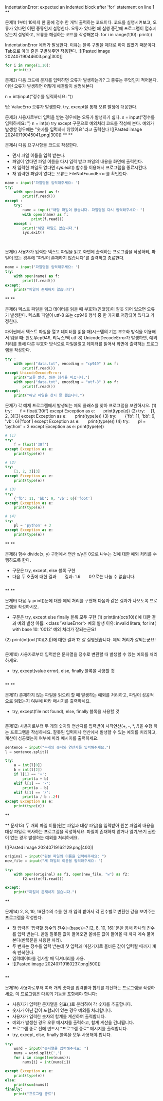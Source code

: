IndentationError: expected an indented block after 'for' statement on line 1
**

문제1) 1부터 10까지 한 줄에 정수 한 개씩 출력하는 코드이다. 코드를 실행시켜보고, 오류가 있다면 어떤 종류인지 설명한다. 오류가 있다면 왜 실행 중간에 프로그램이 멈추지 않는지 설명하고, 오류를 해결하는 코드를 작성해본다.
for i in range(1,10):
print(i)

IndentationError 에러가 발생한다. 이유는 블록 구별을 제대로 하지 않았기 때문이다. Tab으로 아래 줄은 구별해주면 작동한다.
![[Pasted image 20240719044603.png|300]]
```python
for i in range(1,10):
    print(i)
```
  

문제2) 다음 코드에 문자를 입력하면 오류가 발생하는가? 그 종류는 무엇인지 적어본다. 이런 오류가 발생하면 어떻게 해결할지 설명해본다

n = int(input("정수를 입력하세요: "))

답: ValueErro 오류가 발생한다. try, except을 통해 오류 발생에 대응한다.
  

문제3) 사용자로부터 입력을 받는 경우에는 오류가 발생하기 쉽다.
s = input("정수를 입력하세요: ")
n = int(s)
try except 구문으로 예외처리 코드를 작성해 본다.
예외가 발생할 경우에는 "숫자를 입력하지 않았어요"라고 출력한다
![[Pasted image 20240719045041.png|300]]
**
**

문제4) 다음 요구사항을 코드로 작성한다.
- 먼저 파일 이름을 입력 받는다.
- 파일이 없다면 파일 이름을 다시 입력 받고 파일의 내용을 화면에 출력한다.
- 재 입력한 파일도 없다면 sys.exit() 함수를 이용해서 프로그램을 종료시킨다.
- 재 입력한 파일이 없다는 오류는 FileNotFoundError를 확인한다.
```python
name = input("파일명을 입력해주세요: ")
try:
    with open(name) as f:
	    print(f.read())
except :
	try:
		name = input("해당 파일이 없습니다. 파일명을 다시 입력해주세요: ")
	    with open(name) as f:
		    print(f.read())
	except :
		print("해당 파일도 없습니다.")
		sys.exit()
		    
	
```
  

문제5) 사용자가 입력한 텍스트 파일을 읽고 화면에 출력하는 프로그램을 작성하되, 파일이 없는 경우에 "파일이 존재하지 않습니다"를 출력하고 종료한다.
```python
name = input("파일명을 입력해주세요: ")
try:
    with open(name) as f:
	    print(f.read())
except:
	print("파일이 존재하지 않습니다")
```
**
**

문제6) 텍스트 파일을 읽고 데이터를 읽을 때 부호화(인코딩)이 잘못 되어 있으면 오류가 발생한다. 텍스트 파일이 utf-8 또는 cp949 형식 중 한 가지로 저장되어 있다고 가정한다.

파이썬에서 텍스트 파일을 열고 데이터를 읽을 때(시스템의 기본 부호화 방식을 이용해서 읽을 때: 윈도우cp949, 리눅스/맥 utf-8) UnicodeDecodeError가 발생하면, 예외 처리를 통해 다른 부호화 방식으로 파일을열고 데이터를 읽어서 화면에 출력하는 프로그램을 작성한다.
```python
try :
	with open("data.txt", encoding = "cp949" ) as f:
		print(f.read())
except UnicodeDecodeError:
	print("오류 발생, 읽는 형식을 바꿉니다.")
	with open("data.txt", encoding = "utf-8" ) as f:
		print(f.read())
except:
	print("해당 파일을 찾지 못 했습니다.")
```

문제7) 각 예제 프로그램에서 발생되는 예외 클래스를 찾아 프로그램을 보완하시오.
(1) try:
      f = float('30f')
except Exception as e:
      print(type(e))
(2) try:
    \[1, 2, 3]\[3]
except Exception as e:
      print(type(e))
(3) try:
      {'fb': 11, 'bb': 9, 'vb': 6}\['foot']
except Exception as e:
      print(type(e))
(4) try:
      pl = 'python' + 3
except Exception as e:
	print(type(e))
```python
# (1)
try:
    f = float('30f')
except Exception as e:
    print(type(e))

# (2)
try:
    [1, 2, 3][3]
except Exception as e:
    print(type(e))

# (3)
try:
    {'fb': 11, 'bb': 9, 'vb': 6}['foot']
except Exception as e:
    print(type(e))

# (4)
try:
    pl = 'python' + 3
except Exception as e:
    print(type(e))

```
**
**

문제8) 함수 divide(x, y) 구현에서 연산 x/y은 0으로 나누는 것에 대한 예외 처리를 수행하도록 한다.
- 구문은 try, except, else 블록 구현
- 다음 두 호출에 대한 결과
      결과: 1.6
      0으로는 나눌 수 없습니다.
```python

```

**
**

문제9) 다음 두 print()문에 대한 예외 처리를 구현해 다음과 같은 결과가 나오도록 프로그램을 작성하시오.
- 구문은 try, except else finally 블록 모두 구현
(1) print(int(oct(10)))에 대한 결과
예외 발생 이름: <class 'ValueError'>
예외 발생 이유: invalid litera; for int( with base 10: '0012'
예외 처리가 잘되는군요!

(2) print(int(oct(10)[2:]))에 대한 결과
12
잘 실행됐습니다.
예외 처리가 잘되는군요!
```python

```

문제10) 사용자로부터 입력받은 문자열을 정수로 변환할 때 발생할 수 있는 예외를 처리하세요.
- try, except(value error), else, finally 블록을 사용할 것
```python

```
**
**

문제11) 존재하지 않는 파일을 읽으려 할 때 발생하는 예외를 처리하고, 파일이 성공적 으로 읽혔는지 여부에 따라 메시지를 출력하세요.
- try, except(file not found), else, finally 블록을 사용할 것
```python

```

문제12) 사용자로부터 두 개의 숫자와 연산자를 입력받아 사칙연산(+, -, *, /)을 수행 하는 프로그램을 작성하세요. 잘못된 입력이나 연산에서 발생할 수 있는 예외를 처리하고, 계산이 성공했는지 여부에 따라 메시지를 출력하세요.
```python
sentence = input("두개의 숫자와 연산자를 입력해주세요.")
l = sentence.split()

try:
	a = int(l[0])
	b = int(l[2])
	if l[1] == '+':
		print(a + b)
	elif l[1] == '-':
		print(a - b)
	elif l[1] == '/':
		print(a / b :.2f)
except Exception as e:
	print(type(e))
```
**

** 
문제13) 두 개의 파일 이름(원본 파일과 대상 파일)을 입력받아 원본 파일의 내용을 대상 파일로 복사하는 프로그램을 작성하세요. 파일이 존재하지 않거나 읽기/쓰기 권한이 없는 경우 발생하는 예외를 처리하세요.

![[Pasted image 20240719162129.png|400]]
```python
original = input("원본 파일의 이름을 입력해주세요: ")
new_file = input("새 파일의 이름을 입력해주세요: ")

try:
	with open(original) as f1, open(new_file, "w") as f2:
		f2.write(f1.read())

except:
	print("파일이 존재하지 않습니다.")
```
**

문제14) 2, 8, 10, 16진수의 수를 한 개 입력 받아서 각 진수별로 변환한 값을 보여주는 프로그램을 작성한다.
- 첫 입력은 ‘입력할 정수의 진수는(base)는? \[2, 8, 10, 16]’ 문을 통해 하나의 진수를 입력 받는다. 만일 잘못된 값이 들어오면 올바른 값이 들어올 때 까지 계속 물어본다(반복문을 사용한 처리).
- 두 번째는 정수를 입력 받는데 첫 입력과 마찬가지로 올바른 값이 입력될 때까지 계속 반복한다.
- 입력데이타를 검사할 때 딕셔너리를 사용.
- ![[Pasted image 20240719160237.png|500]]
```python

```

**

문제15) 사용자로부터 여러 개의 숫자를 입력받아 합계를 계산하는 프로그램을 작성하세요. 이 프로그램은 다음의 기능을 포함해야 합니다:
- 사용자가 입력한 문자열을 쉼표(,)로 분리하여 각 숫자를 추출합니다.
- 숫자가 아닌 값이 포함되어 있는 경우 예외를 처리합니다.
- 사용자가 입력한 숫자의 합계를 계산하여 출력합니다.
- 예외가 발생한 경우 오류 메시지를 출력하고, 합계 계산을 건너뜁니다.
- 프로그램 종료 전에 반드시 "프로그램 종료" 메시지를 출력합니다.
- try, except, else, finally 블록을 모두 사용해야 합니다.
```python
try:
	word = input("숫자열을 입력해주세요: ")
	nums = word.split(',')
	for i in range(len(nums)):
		nums[i] = int(nums[i])
	
except Exception as e:
	print(type(e))
else:
	print(sum(nums))	
finally:
	print("프로그램 종료")
```